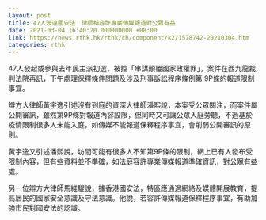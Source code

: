 ```yaml
---
layout: post
title: 47人涉違國安法　律師稱容許專業傳媒報道對公眾有益
date: 2021-03-04 16:40:20.000000000 +08:00
link: https://news.rthk.hk/rthk/ch/component/k2/1578742-20210304.htm
categories: rthk
---
```


47人發起或參與去年民主派初選，被控「串謀顛覆國家政權罪」，案件在西九龍裁判法院再訊，下午處理保釋條件問題及涉及刑事訴訟程序條例第 9P條的報道限制事宜。

辯方大律師黃宇逸引述沒有到庭的資深大律師潘熙說，本案受公眾關注，而案件屬公開審訊，雖然第9P條對報道內容設限，但同時又可讓公眾入庭旁聽，不過基於疫情限制很多人未能入庭，如傳媒不能報道保釋程序事宜，會削弱公開審訊的原則。

黃宇逸又引述潘熙說，坊間可能有很多人不知第9P條的限制，網上已有人發布受限制內容，但有些資料並不準確，如法庭容許專業傳媒報道準確資訊，對公眾有益處。

另一位辯方大律師馬維騉說，據香港國安法，特區應通過網絡及媒體開展教育，提高居民的國家安全意識及守法意識。他說，若容許傳媒報道保釋程序事宜，有助加強市民對國安法的認識。
